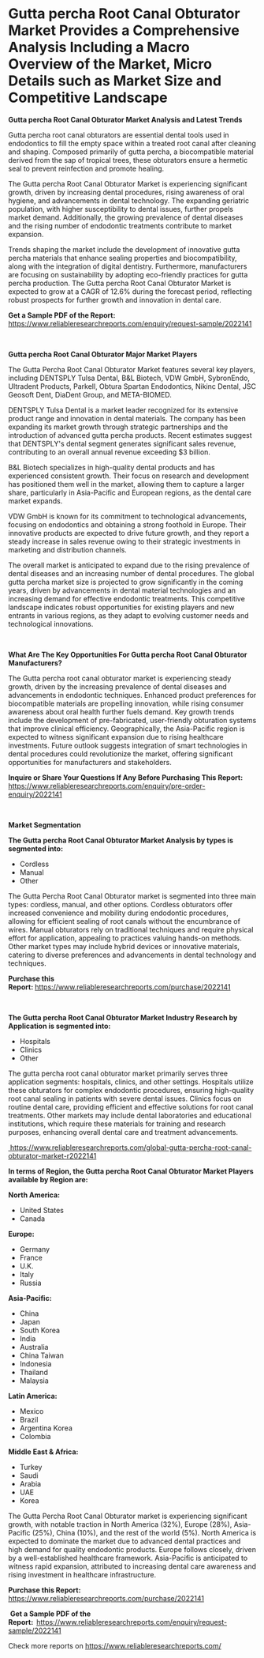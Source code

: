 <p><h1>Gutta percha Root Canal Obturator Market Provides a Comprehensive Analysis Including a Macro Overview of the Market, Micro Details such as Market Size and Competitive Landscape</h1></p><p><strong>Gutta percha Root Canal Obturator Market Analysis and Latest Trends</strong></p>
<p><p>Gutta percha root canal obturators are essential dental tools used in endodontics to fill the empty space within a treated root canal after cleaning and shaping. Composed primarily of gutta percha, a biocompatible material derived from the sap of tropical trees, these obturators ensure a hermetic seal to prevent reinfection and promote healing.</p><p>The Gutta percha Root Canal Obturator Market is experiencing significant growth, driven by increasing dental procedures, rising awareness of oral hygiene, and advancements in dental technology. The expanding geriatric population, with higher susceptibility to dental issues, further propels market demand. Additionally, the growing prevalence of dental diseases and the rising number of endodontic treatments contribute to market expansion.</p><p>Trends shaping the market include the development of innovative gutta percha materials that enhance sealing properties and biocompatibility, along with the integration of digital dentistry. Furthermore, manufacturers are focusing on sustainability by adopting eco-friendly practices for gutta percha production. The Gutta percha Root Canal Obturator Market is expected to grow at a CAGR of 12.6% during the forecast period, reflecting robust prospects for further growth and innovation in dental care.</p></p>
<p><strong>Get a Sample PDF of the Report:&nbsp;</strong> <a href="https://www.reliableresearchreports.com/enquiry/request-sample/2022141?utm_campaign=3353&utm_medium=2&utm_source=Github&utm_content=ia&utm_term=29032025&utm_id=gutta-percha-root-canal-obturator">https://www.reliableresearchreports.com/enquiry/request-sample/2022141</a></p>
<p>&nbsp;</p>
<p><strong>Gutta percha Root Canal Obturator Major Market Players</strong></p>
<p><p>The Gutta Percha Root Canal Obturator Market features several key players, including DENTSPLY Tulsa Dental, B&L Biotech, VDW GmbH, SybronEndo, Ultradent Products, Parkell, Obtura Spartan Endodontics, Nikinc Dental, JSC Geosoft Dent, DiaDent Group, and META-BIOMED.</p><p>DENTSPLY Tulsa Dental is a market leader recognized for its extensive product range and innovation in dental materials. The company has been expanding its market growth through strategic partnerships and the introduction of advanced gutta percha products. Recent estimates suggest that DENTSPLY's dental segment generates significant sales revenue, contributing to an overall annual revenue exceeding $3 billion.</p><p>B&L Biotech specializes in high-quality dental products and has experienced consistent growth. Their focus on research and development has positioned them well in the market, allowing them to capture a larger share, particularly in Asia-Pacific and European regions, as the dental care market expands.</p><p>VDW GmbH is known for its commitment to technological advancements, focusing on endodontics and obtaining a strong foothold in Europe. Their innovative products are expected to drive future growth, and they report a steady increase in sales revenue owing to their strategic investments in marketing and distribution channels.</p><p>The overall market is anticipated to expand due to the rising prevalence of dental diseases and an increasing number of dental procedures. The global gutta percha market size is projected to grow significantly in the coming years, driven by advancements in dental material technologies and an increasing demand for effective endodontic treatments. This competitive landscape indicates robust opportunities for existing players and new entrants in various regions, as they adapt to evolving customer needs and technological innovations.</p></p>
<p>&nbsp;</p>
<p><strong>What Are The Key Opportunities For Gutta percha Root Canal Obturator Manufacturers?</strong></p>
<p><p>The Gutta percha root canal obturator market is experiencing steady growth, driven by the increasing prevalence of dental diseases and advancements in endodontic techniques. Enhanced product preferences for biocompatible materials are propelling innovation, while rising consumer awareness about oral health further fuels demand. Key growth trends include the development of pre-fabricated, user-friendly obturation systems that improve clinical efficiency. Geographically, the Asia-Pacific region is expected to witness significant expansion due to rising healthcare investments. Future outlook suggests integration of smart technologies in dental procedures could revolutionize the market, offering significant opportunities for manufacturers and stakeholders.</p></p>
<p><strong>Inquire or Share Your Questions If Any Before Purchasing This Report:</strong> <a href="https://www.reliableresearchreports.com/enquiry/pre-order-enquiry/2022141?utm_campaign=3353&utm_medium=2&utm_source=Github&utm_content=ia&utm_term=29032025&utm_id=gutta-percha-root-canal-obturator">https://www.reliableresearchreports.com/enquiry/pre-order-enquiry/2022141</a></p>
<p>&nbsp;</p>
<p><strong>Market Segmentation</strong></p>
<p><strong>The Gutta percha Root Canal Obturator Market Analysis by types is segmented into:</strong></p>
<p><ul><li>Cordless</li><li>Manual</li><li>Other</li></ul></p>
<p><p>The Gutta Percha Root Canal Obturator market is segmented into three main types: cordless, manual, and other options. Cordless obturators offer increased convenience and mobility during endodontic procedures, allowing for efficient sealing of root canals without the encumbrance of wires. Manual obturators rely on traditional techniques and require physical effort for application, appealing to practices valuing hands-on methods. Other market types may include hybrid devices or innovative materials, catering to diverse preferences and advancements in dental technology and techniques.</p></p>
<p><strong>Purchase this Report:&nbsp;</strong><a href="https://www.reliableresearchreports.com/purchase/2022141?utm_campaign=3353&utm_medium=2&utm_source=Github&utm_content=ia&utm_term=29032025&utm_id=gutta-percha-root-canal-obturator">https://www.reliableresearchreports.com/purchase/2022141</a></p>
<p>&nbsp;</p>
<p><strong>The Gutta percha Root Canal Obturator Market Industry Research by Application is segmented into:</strong></p>
<p><ul><li>Hospitals</li><li>Clinics</li><li>Other</li></ul></p>
<p><p>The gutta percha root canal obturator market primarily serves three application segments: hospitals, clinics, and other settings. Hospitals utilize these obturators for complex endodontic procedures, ensuring high-quality root canal sealing in patients with severe dental issues. Clinics focus on routine dental care, providing efficient and effective solutions for root canal treatments. Other markets may include dental laboratories and educational institutions, which require these materials for training and research purposes, enhancing overall dental care and treatment advancements.</p></p>
<p><a href="https://www.reliableresearchreports.com/global-gutta-percha-root-canal-obturator-market-r2022141?utm_campaign=3353&utm_medium=2&utm_source=Github&utm_content=ia&utm_term=29032025&utm_id=gutta-percha-root-canal-obturator">&nbsp;https://www.reliableresearchreports.com/global-gutta-percha-root-canal-obturator-market-r2022141</a></p>
<p><strong>In terms of Region, the Gutta percha Root Canal Obturator Market Players available by Region are:</strong></p>
<p>
    <p> <strong> North America: </strong>
        <ul>
            <li>United States</li>
            <li>Canada</li>
        </ul>
        </p> 
    <p> <strong> Europe: </strong>
        <ul>
            <li>Germany</li>
            <li>France</li>
            <li>U.K.</li>
            <li>Italy</li>
            <li>Russia</li>
        </ul>
        </p> 
    <p> <strong> Asia-Pacific: </strong>
        <ul>
            <li>China</li>
            <li>Japan</li>
            <li>South Korea</li>
            <li>India</li>
            <li>Australia</li>
            <li>China Taiwan</li>
            <li>Indonesia</li>
            <li>Thailand</li>
            <li>Malaysia</li>
        </ul>
        </p> 
    <p> <strong> Latin America: </strong>
        <ul>
            <li>Mexico</li>
            <li>Brazil</li>
            <li>Argentina Korea</li>
            <li>Colombia</li>
        </ul>
        </p> 
    <p> <strong> Middle East & Africa: </strong>
        <ul>
            <li>Turkey</li>
            <li>Saudi</li>
            <li>Arabia</li>
            <li>UAE</li>
            <li>Korea</li>
        </ul>
    </p>
    </p>
<p><p>The Gutta Percha Root Canal Obturator market is experiencing significant growth, with notable traction in North America (32%), Europe (28%), Asia-Pacific (25%), China (10%), and the rest of the world (5%). North America is expected to dominate the market due to advanced dental practices and high demand for quality endodontic products. Europe follows closely, driven by a well-established healthcare framework. Asia-Pacific is anticipated to witness rapid expansion, attributed to increasing dental care awareness and rising investment in healthcare infrastructure.</p></p>
<p><strong>Purchase this Report: </strong><a href="https://www.reliableresearchreports.com/purchase/2022141?utm_campaign=3353&utm_medium=2&utm_source=Github&utm_content=ia&utm_term=29032025&utm_id=gutta-percha-root-canal-obturator">https://www.reliableresearchreports.com/purchase/2022141</a></p>
<p>&nbsp;<strong>Get a Sample PDF of the Report:&nbsp;&nbsp;</strong><a href="https://www.reliableresearchreports.com/enquiry/request-sample/2022141?utm_campaign=3353&utm_medium=2&utm_source=Github&utm_content=ia&utm_term=29032025&utm_id=gutta-percha-root-canal-obturator">https://www.reliableresearchreports.com/enquiry/request-sample/2022141</a></p>
<p><strong></strong></p>
<p>Check more reports on <a href="https://www.reliableresearchreports.com/?utm_campaign=3353&utm_medium=2&utm_source=Github&utm_content=ia&utm_term=29032025&utm_id=gutta-percha-root-canal-obturator">https://www.reliableresearchreports.com/</a></p>